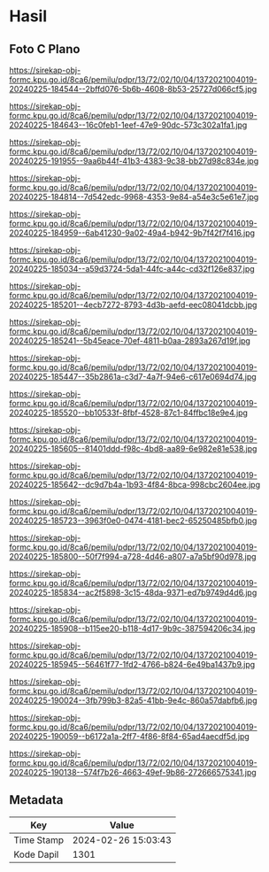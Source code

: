# Hasil

## Foto C Plano

https://sirekap-obj-formc.kpu.go.id/8ca6/pemilu/pdpr/13/72/02/10/04/1372021004019-20240225-184544--2bffd076-5b6b-4608-8b53-25727d066cf5.jpg

https://sirekap-obj-formc.kpu.go.id/8ca6/pemilu/pdpr/13/72/02/10/04/1372021004019-20240225-184643--16c0feb1-1eef-47e9-90dc-573c302a1fa1.jpg

https://sirekap-obj-formc.kpu.go.id/8ca6/pemilu/pdpr/13/72/02/10/04/1372021004019-20240225-191955--9aa6b44f-41b3-4383-9c38-bb27d98c834e.jpg

https://sirekap-obj-formc.kpu.go.id/8ca6/pemilu/pdpr/13/72/02/10/04/1372021004019-20240225-184814--7d542edc-9968-4353-9e84-a54e3c5e61e7.jpg

https://sirekap-obj-formc.kpu.go.id/8ca6/pemilu/pdpr/13/72/02/10/04/1372021004019-20240225-184959--6ab41230-9a02-49a4-b942-9b7f42f7f416.jpg

https://sirekap-obj-formc.kpu.go.id/8ca6/pemilu/pdpr/13/72/02/10/04/1372021004019-20240225-185034--a59d3724-5da1-44fc-a44c-cd32f126e837.jpg

https://sirekap-obj-formc.kpu.go.id/8ca6/pemilu/pdpr/13/72/02/10/04/1372021004019-20240225-185201--4ecb7272-8793-4d3b-aefd-eec08041dcbb.jpg

https://sirekap-obj-formc.kpu.go.id/8ca6/pemilu/pdpr/13/72/02/10/04/1372021004019-20240225-185241--5b45eace-70ef-4811-b0aa-2893a267d19f.jpg

https://sirekap-obj-formc.kpu.go.id/8ca6/pemilu/pdpr/13/72/02/10/04/1372021004019-20240225-185447--35b2861a-c3d7-4a7f-94e6-c617e0694d74.jpg

https://sirekap-obj-formc.kpu.go.id/8ca6/pemilu/pdpr/13/72/02/10/04/1372021004019-20240225-185520--bb10533f-8fbf-4528-87c1-84ffbc18e9e4.jpg

https://sirekap-obj-formc.kpu.go.id/8ca6/pemilu/pdpr/13/72/02/10/04/1372021004019-20240225-185605--81401ddd-f98c-4bd8-aa89-6e982e81e538.jpg

https://sirekap-obj-formc.kpu.go.id/8ca6/pemilu/pdpr/13/72/02/10/04/1372021004019-20240225-185642--dc9d7b4a-1b93-4f84-8bca-998cbc2604ee.jpg

https://sirekap-obj-formc.kpu.go.id/8ca6/pemilu/pdpr/13/72/02/10/04/1372021004019-20240225-185723--3963f0e0-0474-4181-bec2-65250485bfb0.jpg

https://sirekap-obj-formc.kpu.go.id/8ca6/pemilu/pdpr/13/72/02/10/04/1372021004019-20240225-185800--50f7f994-a728-4d46-a807-a7a5bf90d978.jpg

https://sirekap-obj-formc.kpu.go.id/8ca6/pemilu/pdpr/13/72/02/10/04/1372021004019-20240225-185834--ac2f5898-3c15-48da-9371-ed7b9749d4d6.jpg

https://sirekap-obj-formc.kpu.go.id/8ca6/pemilu/pdpr/13/72/02/10/04/1372021004019-20240225-185908--b115ee20-b118-4d17-9b9c-387594206c34.jpg

https://sirekap-obj-formc.kpu.go.id/8ca6/pemilu/pdpr/13/72/02/10/04/1372021004019-20240225-185945--56461f77-1fd2-4766-b824-6e49ba1437b9.jpg

https://sirekap-obj-formc.kpu.go.id/8ca6/pemilu/pdpr/13/72/02/10/04/1372021004019-20240225-190024--3fb799b3-82a5-41bb-9e4c-860a57dabfb6.jpg

https://sirekap-obj-formc.kpu.go.id/8ca6/pemilu/pdpr/13/72/02/10/04/1372021004019-20240225-190059--b6172a1a-2ff7-4f86-8f84-65ad4aecdf5d.jpg

https://sirekap-obj-formc.kpu.go.id/8ca6/pemilu/pdpr/13/72/02/10/04/1372021004019-20240225-190138--574f7b26-4663-49ef-9b86-272666575341.jpg


## Metadata

| Key        | Value               |
| ---------- | ------------------- |
| Time Stamp | 2024-02-26 15:03:43 |
| Kode Dapil | 1301                |




